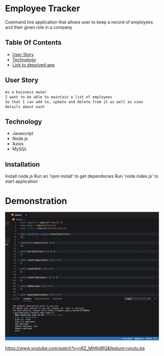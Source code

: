 # Employee Tracker

Command line application that allows user to keep a record of employees and their given role in a company

## Table Of Contents
- [User Story](#User-Story)
- [Technology](#Technology)
- [Link to depolyed app](#Link-to-depolyed-app)

## User Story
```
As a buisness owner 
I want to be able to maintain a list of employees
So that I can add to, update and delete from it as well as view details about each
```

## Technology
* Javascript
* Node.js
* Axios
* MySQL

## Installation
Install node.js
Run an 'npm install' to get dependecies
Run 'node index.js' to start application

# Demonstration
![picture](./employee_tracker.gif)

https://www.youtube.com/watch?v=n8Z_Mh6tdRQ&feature=youtu.be